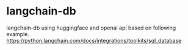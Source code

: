 # langchain-db
langchain-db using huggingface and openai api based on following example.<br>
https://python.langchain.com/docs/integrations/toolkits/sql_database